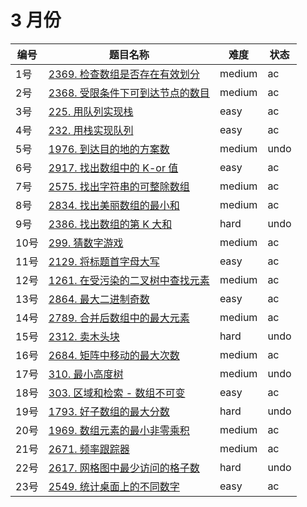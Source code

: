 # 3 月份

**编号**|**题目名称**|**难度**|**状态**
--------|------------|--------|--------
1号|[2369. 检查数组是否存在有效划分](./第1题%202369.%20检查数组是否存在有效划分)|medium|ac
2号|[2368. 受限条件下可到达节点的数目](./第2题%202368.%20受限条件下可到达节点的数目)|medium|ac
3号|[225. 用队列实现栈](./第3题%20225.%20用队列实现栈)|easy|ac
4号|[232. 用栈实现队列](./第4题%20232.%20用栈实现队列)|easy|ac
5号|[1976. 到达目的地的方案数](./第5题%201976.%20到达目的地的方案数)|medium|undo
6号|[2917. 找出数组中的 K-or 值](./第6题%202917.%20找出数组中的%20K-or%20值)|easy|ac
7号|[2575. 找出字符串的可整除数组](./第7题%202575.%20找出字符串的可整除数组)|medium|ac
8号|[2834. 找出美丽数组的最小和](./第8题%202834.%20找出美丽数组的最小和)|medium|ac
9号|[2386. 找出数组的第 K 大和](./第9题%202386.%20找出数组的第%20K%20大和)|hard|undo
10号|[299. 猜数字游戏](./第10题%20299.%20猜数字游戏)|medium|ac
11号|[2129. 将标题首字母大写](./第11题%202129.%20将标题首字母大写)|easy|ac
12号|[1261. 在受污染的二叉树中查找元素](./第12题%201261.%20在受污染的二叉树中查找元素)|medium|ac
13号|[2864. 最大二进制奇数](./第13题%202864.%20最大二进制奇数)|easy|ac
14号|[2789. 合并后数组中的最大元素](./第14题%202789.%20合并后数组中的最大元素)|medium|ac
15号|[2312. 卖木头块](./第15题%202312.%20卖木头块)|hard|undo
16号|[2684. 矩阵中移动的最大次数](./第16题%202684.%20矩阵中移动的最大次数)|medium|ac
17号|[310. 最小高度树](./第17题%20310.%20最小高度树)|medium|undo
18号|[303. 区域和检索 - 数组不可变](./第18题%20303.%20区域和检索%20-%20数组不可变)|easy|ac
19号|[1793. 好子数组的最大分数](./第19题%201793.%20好子数组的最大分数)|hard|undo
20号|[1969. 数组元素的最小非零乘积](./第20题%201969.%20数组元素的最小非零乘积)|medium|ac
21号|[2671. 频率跟踪器](./第21题%202671.%20频率跟踪器)|medium|ac
22号|[2617. 网格图中最少访问的格子数](./第22题%202617.%20网格图中最少访问的格子数)|hard|undo
23号|[2549. 统计桌面上的不同数字](./第23题%202549.%20统计桌面上的不同数字)|easy|ac
